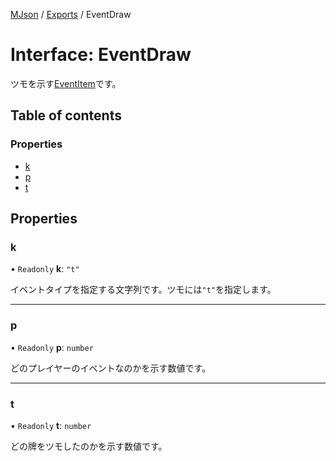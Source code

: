 [MJson](../README.md) / [Exports](../modules.md) / EventDraw

# Interface: EventDraw

ツモを示す[EventItem](../modules.md#eventitem)です。

## Table of contents

### Properties

- [k](EventDraw.md#k)
- [p](EventDraw.md#p)
- [t](EventDraw.md#t)

## Properties

### k

• `Readonly` **k**: ``"t"``

イベントタイプを指定する文字列です。ツモには`"t"`を指定します。

___

### p

• `Readonly` **p**: `number`

どのプレイヤーのイベントなのかを示す数値です。

___

### t

• `Readonly` **t**: `number`

どの牌をツモしたのかを示す数値です。
